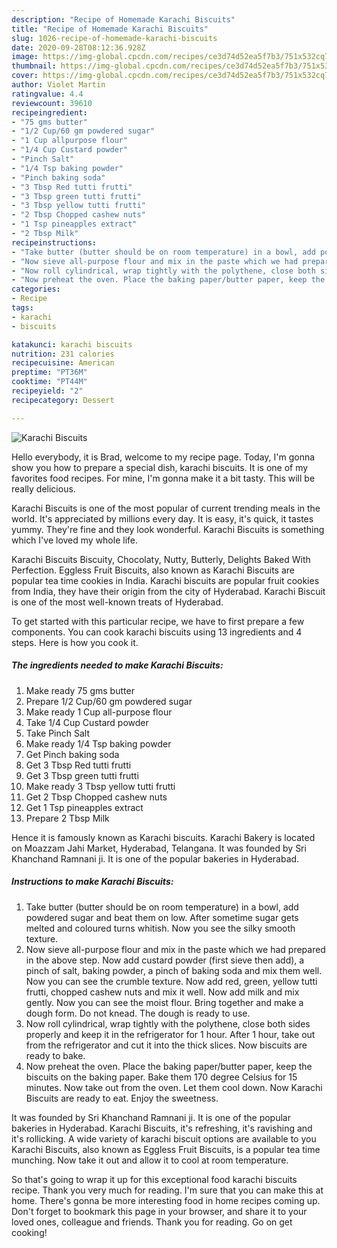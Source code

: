 ```yaml
---
description: "Recipe of Homemade Karachi Biscuits"
title: "Recipe of Homemade Karachi Biscuits"
slug: 1026-recipe-of-homemade-karachi-biscuits
date: 2020-09-28T08:12:36.928Z
image: https://img-global.cpcdn.com/recipes/ce3d74d52ea5f7b3/751x532cq70/karachi-biscuits-recipe-main-photo.jpg
thumbnail: https://img-global.cpcdn.com/recipes/ce3d74d52ea5f7b3/751x532cq70/karachi-biscuits-recipe-main-photo.jpg
cover: https://img-global.cpcdn.com/recipes/ce3d74d52ea5f7b3/751x532cq70/karachi-biscuits-recipe-main-photo.jpg
author: Violet Martin
ratingvalue: 4.4
reviewcount: 39610
recipeingredient:
- "75 gms butter"
- "1/2 Cup/60 gm powdered sugar"
- "1 Cup allpurpose flour"
- "1/4 Cup Custard powder"
- "Pinch Salt"
- "1/4 Tsp baking powder"
- "Pinch baking soda"
- "3 Tbsp Red tutti frutti"
- "3 Tbsp green tutti frutti"
- "3 Tbsp yellow tutti frutti"
- "2 Tbsp Chopped cashew nuts"
- "1 Tsp pineapples extract"
- "2 Tbsp Milk"
recipeinstructions:
- "Take butter (butter should be on room temperature) in a bowl, add powdered sugar and beat them on low. After sometime sugar gets melted and coloured turns whitish. Now you see the silky smooth texture."
- "Now sieve all-purpose flour and mix in the paste which we had prepared in the above step. Now add custard powder (first sieve then add), a pinch of salt, baking powder, a pinch of baking soda and mix them well. Now you can see the crumble texture. Now add red, green, yellow tutti frutti, chopped cashew nuts and mix it well. Now add milk and mix gently. Now you can see the moist flour. Bring together and make a dough form. Do not knead. The dough is ready to use."
- "Now roll cylindrical, wrap tightly with the polythene, close both sides properly and keep it in the refrigerator for 1 hour. After 1 hour, take out from the refrigerator and cut it into the thick slices. Now biscuits are ready to bake."
- "Now preheat the oven. Place the baking paper/butter paper, keep the biscuits on the baking paper. Bake them 170 degree Celsius for 15 minutes. Now take out from the oven. Let them cool down. Now Karachi Biscuits are ready to eat. Enjoy the sweetness."
categories:
- Recipe
tags:
- karachi
- biscuits

katakunci: karachi biscuits 
nutrition: 231 calories
recipecuisine: American
preptime: "PT36M"
cooktime: "PT44M"
recipeyield: "2"
recipecategory: Dessert

---
```



![Karachi Biscuits](https://img-global.cpcdn.com/recipes/ce3d74d52ea5f7b3/751x532cq70/karachi-biscuits-recipe-main-photo.jpg)

Hello everybody, it is Brad, welcome to my recipe page. Today, I'm gonna show you how to prepare a special dish, karachi biscuits. It is one of my favorites food recipes. For mine, I'm gonna make it a bit tasty. This will be really delicious.

Karachi Biscuits is one of the most popular of current trending meals in the world. It's appreciated by millions every day. It is easy, it's quick, it tastes yummy. They're fine and they look wonderful. Karachi Biscuits is something which I've loved my whole life.

Karachi Biscuits Biscuity, Chocolaty, Nutty, Butterly, Delights Baked With Perfection. Eggless Fruit Biscuits, also known as Karachi Biscuits are popular tea time cookies in India. Karachi biscuits are popular fruit cookies from India, they have their origin from the city of Hyderabad. Karachi Biscuit is one of the most well-known treats of Hyderabad.


To get started with this particular recipe, we have to first prepare a few components. You can cook karachi biscuits using 13 ingredients and 4 steps. Here is how you cook it.

<!--inarticleads1-->

##### The ingredients needed to make Karachi Biscuits:

1. Make ready 75 gms butter
1. Prepare 1/2 Cup/60 gm powdered sugar
1. Make ready 1 Cup all-purpose flour
1. Take 1/4 Cup Custard powder
1. Take Pinch Salt
1. Make ready 1/4 Tsp baking powder
1. Get Pinch baking soda
1. Get 3 Tbsp Red tutti frutti
1. Get 3 Tbsp green tutti frutti
1. Make ready 3 Tbsp yellow tutti frutti
1. Get 2 Tbsp Chopped cashew nuts
1. Get 1 Tsp pineapples extract
1. Prepare 2 Tbsp Milk


Hence it is famously known as Karachi biscuits. Karachi Bakery is located on Moazzam Jahi Market, Hyderabad, Telangana. It was founded by Sri Khanchand Ramnani ji. It is one of the popular bakeries in Hyderabad. 

<!--inarticleads2-->

##### Instructions to make Karachi Biscuits:

1. Take butter (butter should be on room temperature) in a bowl, add powdered sugar and beat them on low. After sometime sugar gets melted and coloured turns whitish. Now you see the silky smooth texture.
1. Now sieve all-purpose flour and mix in the paste which we had prepared in the above step. Now add custard powder (first sieve then add), a pinch of salt, baking powder, a pinch of baking soda and mix them well. Now you can see the crumble texture. Now add red, green, yellow tutti frutti, chopped cashew nuts and mix it well. Now add milk and mix gently. Now you can see the moist flour. Bring together and make a dough form. Do not knead. The dough is ready to use.
1. Now roll cylindrical, wrap tightly with the polythene, close both sides properly and keep it in the refrigerator for 1 hour. After 1 hour, take out from the refrigerator and cut it into the thick slices. Now biscuits are ready to bake.
1. Now preheat the oven. Place the baking paper/butter paper, keep the biscuits on the baking paper. Bake them 170 degree Celsius for 15 minutes. Now take out from the oven. Let them cool down. Now Karachi Biscuits are ready to eat. Enjoy the sweetness.


It was founded by Sri Khanchand Ramnani ji. It is one of the popular bakeries in Hyderabad. Karachi Biscuits, it&#39;s refreshing, it&#39;s ravishing and it&#39;s rollicking. A wide variety of karachi biscuit options are available to you Karachi Biscuits, also known as Eggless Fruit Biscuits, is a popular tea time munching. Now take it out and allow it to cool at room temperature. 

So that's going to wrap it up for this exceptional food karachi biscuits recipe. Thank you very much for reading. I'm sure that you can make this at home. There's gonna be more interesting food in home recipes coming up. Don't forget to bookmark this page in your browser, and share it to your loved ones, colleague and friends. Thank you for reading. Go on get cooking!
